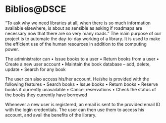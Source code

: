# Biblios@DSCE
“To ask why we need libraries at all, when there is so much information available elsewhere, is about as sensible as asking if roadmaps are necessary now that there are so very many roads.”
The main purpose of our project is to automate the day-to-day working of a library. It is used to make the efficient use of the human resources in addition to the computing power.

The administrator can
    • Issue books to a user
    • Return books from a user
    • Create a new user account
    • Maintain the book database – add, delete, update
    • Search for any book

The user can also access his/her account. He/she is provided with the following features
    • Search books
    • Issue books
    • Return books
    • Reserve books if currently unavailable
    • Cancel reservations
    • Check the status of the books they currently have borrowed

Whenever a new user is registered, an email is sent to the provided email ID with the login credentials. The user can then use them to access his account, and avail the benefits of the library.
